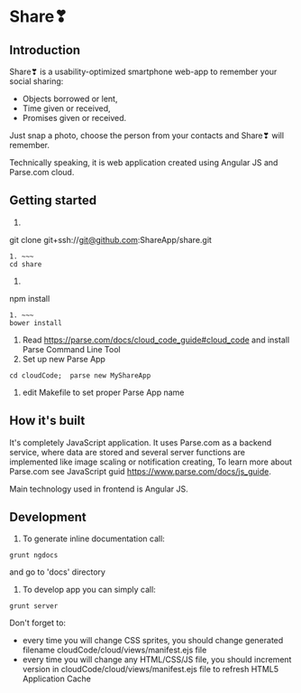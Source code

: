 # Share❣ 

## Introduction

Share❣ is a usability-optimized smartphone web-app to remember your social sharing:
* Objects borrowed or lent,
* Time given or received,
* Promises given or received.

Just snap a photo, choose the person from your contacts and Share❣ will remember.

Technically speaking, it is web application created using Angular JS and Parse.com cloud.


## Getting started

1. ~~~
git clone git+ssh://git@github.com:ShareApp/share.git
~~~
1. ~~~
cd share
~~~
1. ~~~
npm install
~~~
1. ~~~
bower install
~~~
1. Read https://parse.com/docs/cloud_code_guide#cloud_code and install Parse Command Line Tool
1. Set up new Parse App
~~~
cd cloudCode;  parse new MyShareApp
~~~
1. edit Makefile to set proper Parse App name


## How it's built

It's completely JavaScript application. 
It uses Parse.com as a backend service, where data are stored and several server functions are implemented like image scaling or notification creating,
To learn more about Parse.com see JavaScript guid https://www.parse.com/docs/js_guide.

Main technology used in frontend is Angular JS. 



## Development

1. To generate inline documentation call:
~~~
grunt ngdocs
~~~
and go to 'docs' directory

1. To develop app you can simply call:
~~~
grunt server
~~~

Don't forget to:
- every time you will change CSS sprites, you should change generated filename cloudCode/cloud/views/manifest.ejs file
- every time you will change any HTML/CSS/JS file, you should increment version in cloudCode/cloud/views/manifest.ejs file to refresh HTML5 Application Cache





